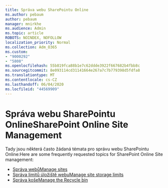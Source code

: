 ```yaml
---
title: Správa webu SharePointu Online
ms.author: pebaum
author: pebaum
manager: mnirkhe
ms.audience: Admin
ms.topic: article
ROBOTS: NOINDEX, NOFOLLOW
localization_priority: Normal
ms.collection: Adm_O365
ms.custom:
- "9000292"
- "5808"
ms.openlocfilehash: 55b819fca88b1e7c62ddde3922f667682b4fbb8c
ms.sourcegitcommit: 8e093114cd31141664e267a7c7b779398d5fdfa8
ms.translationtype: MT
ms.contentlocale: cs-CZ
ms.lasthandoff: 06/04/2020
ms.locfileid: "44569909"
---
```

# <a name="sharepoint-online-site-management"></a><span data-ttu-id="f3b16-102">Správa webu SharePointu Online</span><span class="sxs-lookup"><span data-stu-id="f3b16-102">SharePoint Online Site Management</span></span>

<span data-ttu-id="f3b16-103">Tady jsou některá často žádaná témata pro správu webu SharePointu Online:</span><span class="sxs-lookup"><span data-stu-id="f3b16-103">Here are some frequently requested topics for SharePoint Online Site management:</span></span>

- [<span data-ttu-id="f3b16-104">Správa webů</span><span class="sxs-lookup"><span data-stu-id="f3b16-104">Manage sites</span></span>](https://docs.microsoft.com/sharepoint/manage-sites-in-new-admin-center)
- [<span data-ttu-id="f3b16-105">Správa limitů úložiště webu</span><span class="sxs-lookup"><span data-stu-id="f3b16-105">Manage site storage limits</span></span>](https://docs.microsoft.com/sharepoint/manage-site-collection-storage-limits)
- [<span data-ttu-id="f3b16-106">Správa koše</span><span class="sxs-lookup"><span data-stu-id="f3b16-106">Manage the Recycle bin</span></span>](https://support.microsoft.com/office/8a6c2198-910e-42dc-9a9c-bc5bc4f327da)